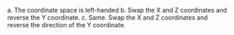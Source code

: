 a. The coordinate space is left-handed
b. Swap the X and Z coordinates and reverse the Y coordinate.
c. Same. Swap the X and Z coordinates and reverse the direction of the Y coordinate.